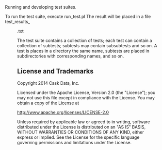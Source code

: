 Running and developing test suites.

To run the test suite, execute run_test.pl
The result will be placed in a file
	test_results_<yyyy>_<mm>_<dd>.txt

The test suite contains a collection of tests; each test can contain a
collection of subtests; subtests may contain subsubtests and so on.
A test is places in a directory the same name, subtests are placed in
subdirectories with corresponding names, and so on.

## License and Trademarks

Copyright 2014 Cask Data, Inc.

Licensed under the Apache License, Version 2.0 (the "License"); you may not
use this file except in compliance with the License. You may obtain a copy of
the License at

http://www.apache.org/licenses/LICENSE-2.0

Unless required by applicable law or agreed to in writing, software
distributed under the License is distributed on an "AS IS" BASIS, WITHOUT
WARRANTIES OR CONDITIONS OF ANY KIND, either express or implied. See the
License for the specific language governing permissions and limitations under
the License.
